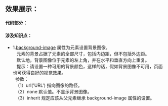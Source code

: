 ## 效果展示：
#### 代码部分：
#### 涉及知识点：
- 1.[background-image](http://www.w3school.com.cn/cssref/pr_background-image.asp) 属性为元素设置背景图像。  
&nbsp;&nbsp; 元素的背景占据了元素的全部尺寸，包括内边距，但不包括外边距。  
&nbsp;&nbsp; 默认地，背景图像位于元素的左上角，并在水平和垂直方向上重复。  
&nbsp;&nbsp; 提示：请设置一种可用的背景颜色，这样的话，假如背景图像不可用，页面也可获得良好的视觉效果。  
&nbsp;&nbsp;参数：  
&nbsp;&nbsp;（1）url('URL')	指向图像的路径。  
&nbsp;&nbsp;（2）none	默认值。不显示背景图像。  
&nbsp;&nbsp;（3）inherit	规定应该从父元素继承 background-image 属性的设置。
